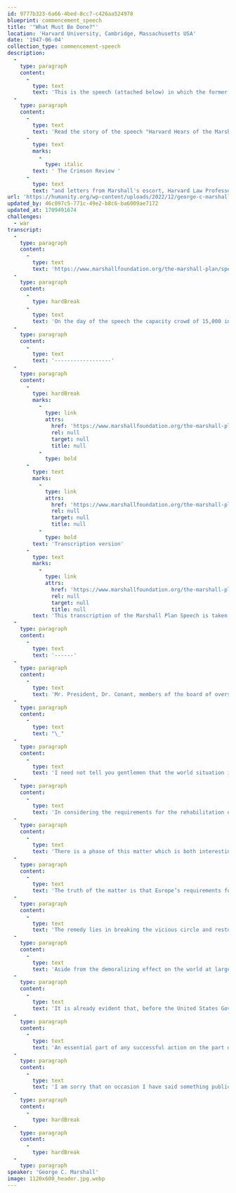 ```yaml
---
id: 9777b323-6a66-4bed-8cc7-c426aa524978
blueprint: commencement_speech
title: '"What Must Be Done?"'
location: 'Harvard University, Cambridge, Massachusetts USA'
date: '1947-06-04'
collection_type: commencement-speech
description:
  -
    type: paragraph
    content:
      -
        type: text
        text: 'This is the speech (attached below) in which the former Secretary of State outlined a program of economic assistance to war-torn Europe. Mr Marshall is the only professional soldier ever to have won the Nobel Peace Prize. '
  -
    type: paragraph
    content:
      -
        type: text
        text: 'Read the story of the speech "Harvard Hears of the Marshall Plan" published in the May 4, 1962,'
      -
        type: text
        marks:
          -
            type: italic
        text: ' The Crimson Review '
      -
        type: text
        text: "and letters from Marshall's escort, Harvard Law Professor E. M. Morgan, and Laird Bell, President of the Alumni Association."
url: 'https://humanity.org/wp-content/uploads/2022/12/george-c-marshall.jpg'
updated_by: 46c097c5-771c-49e2-b8c6-ba6009ae7172
updated_at: 1709491674
challenges:
  - war
transcript:
  -
    type: paragraph
    content:
      -
        type: text
        text: 'https://www.marshallfoundation.org/the-marshall-plan/speech/'
  -
    type: paragraph
    content:
      -
        type: hardBreak
      -
        type: text
        text: 'On the day of the speech the capacity crowd of 15,000 in Harvard Yard did not expect to see history made but simply to see one of the most admired public servants in America. However when Secretary Marshall began to read his speech there was a recognition that the carefully worded remarks on the political and economic crisis in Europe marked an important event. In that speech, Marshall outlined the need for an economic aid plan to help the devastated nations of Europe and their citizens to recover from the ravages of World War II. When Marshall said, “It is logical that the United States should do whatever it is able to do to assist in the return of normal economic health in the world, without which there can be no political stability and no assured peace,” the Secretary of State committed the United States to consider a European recovery plan that would be developed by the Europeans and presented to the United States. Thus was launched The Marshall Plan for which George C. Marshall would be awarded the Nobel Peace Prize.'
  -
    type: paragraph
    content:
      -
        type: text
        text: '------------------'
  -
    type: paragraph
    content:
      -
        type: hardBreak
        marks:
          -
            type: link
            attrs:
              href: 'https://www.marshallfoundation.org/the-marshall-plan/speech/#'
              rel: null
              target: null
              title: null
          -
            type: bold
      -
        type: text
        marks:
          -
            type: link
            attrs:
              href: 'https://www.marshallfoundation.org/the-marshall-plan/speech/#'
              rel: null
              target: null
              title: null
          -
            type: bold
        text: 'Transcription version'
      -
        type: text
        marks:
          -
            type: link
            attrs:
              href: 'https://www.marshallfoundation.org/the-marshall-plan/speech/#'
              rel: null
              target: null
              title: null
        text: 'This transcription of the Marshall Plan Speech is taken from a recorded tape in the Foundation’s archives. The principal differences between this transcription and the version distributed to the press by the State Department are the opening and the closing paragraphs which Marshall added while delivering his address.'
  -
    type: paragraph
    content:
      -
        type: text
        text: '------'
  -
    type: paragraph
    content:
      -
        type: text
        text: 'Mr. President, Dr. Conant, members of the board of overseers, ladies and gentlemen, I’m profoundly grateful and touched by the distinction and honor and great compliment accorded me by the authorities of Harvard this morning. I’m overwhelmed, as a matter of fact, and I’m rather fearful of my inability to maintain such a high rating as you’ve been generous enough to accord to me. In these historic and lovely surroundings, this perfect day, and this very wonderful assembly, it is a tremendously impressive thing to an individual in my position.'
  -
    type: paragraph
    content:
      -
        type: text
        text: "\_"
  -
    type: paragraph
    content:
      -
        type: text
        text: 'I need not tell you gentlemen that the world situation is very serious. That must be apparent to all intelligent people. I think one difficulty is that the problem is one of such enormous complexity that the very mass of facts presented to the public by press and radio make it exceedingly difficult for the man in the street to reach a clear appraisement of the situation. Furthermore, the people of this country are distant from the troubled areas of the earth and it is hard for them to comprehend the plight and consequent reactions of the long-suffering peoples, and the effect of those reactions on their governments in connection with our efforts to promote peace in the world.'
  -
    type: paragraph
    content:
      -
        type: text
        text: 'In considering the requirements for the rehabilitation of Europe the physical loss of life, the visible destruction of cities, factories, mines and railroads was correctly estimated, but it has become obvious during recent months that this visible destruction was probably less serious than the dislocation of the entire fabric of European economy. For the past ten years conditions have been highly abnormal. The feverish preparation for war and the more feverish maintenance of the war effort engulfed all aspects of national economies. Machinery has fallen into disrepair or is entirely obsolete. Under the arbitrary and destructive Nazi rule, virtually every possible enterprise was geared into the German war machine. Long-standing commercial ties, private institutions, banks, insurance companies and shipping companies disappeared, through loss of capital, absorption through nationalization or by simple destruction. In many countries, confidence in the local currency has been severely shaken. The breakdown of the business structure of Europe during the war was complete. Recovery has been seriously retarded by the fact that two years after the close of hostilities a peace settlement with Germany and Austria has not been agreed upon. But even given a more prompt solution of these difficult problems, the rehabilitation of the economic structure of Europe quite evidently will require a much longer time and greater effort than had been foreseen.'
  -
    type: paragraph
    content:
      -
        type: text
        text: 'There is a phase of this matter which is both interesting and serious. The farmer has always produced the foodstuffs to exchange with the city dweller for the other necessities of life. This division of labor is the basis of modern civilization. At the present time it is threatened with breakdown. The town and city industries are not producing adequate goods to exchange with the food-producing farmer. Raw materials and fuel are in short supply. Machinery is lacking or worn out. The farmer of the peasant cannot find the goods for sale which he desires to purchase. So the sale of his farm produce for money which he cannot use seems to him an unprofitable transaction. He, therefore, has withdrawn many fields from crop cultivation and is using them for grazing. He feeds more grain to stock and finds for himself and his family an ample supply of food, however short he may be on clothing and the other ordinary gadgets of civilization. Meanwhile people in the cities are short of food and fuel. So the governments are forced to use their foreign money and credits to procure these necessities abroad. This process exhausts funds which are urgently needed for reconstruction. This a very serious situation is rapidly developing which bodes no good for the world. The modern system of the division of labor upon which the exchange of products is based is in danger of breaking down.'
  -
    type: paragraph
    content:
      -
        type: text
        text: 'The truth of the matter is that Europe’s requirements for the next three or four years of foreign food and other essential products–principally from America–are so much greater than her present ability to pay that she must have substantial additional help, or face economic, social and political deterioration of a very grave character.'
  -
    type: paragraph
    content:
      -
        type: text
        text: 'The remedy lies in breaking the vicious circle and restoring the confidence of the European people in the economic future of their own countries and of Europe as a whole. The manufacturer and the farmer throughout wide areas must be able and willing to exchange their products for currencies the continuing value of which is not open to question.'
  -
    type: paragraph
    content:
      -
        type: text
        text: 'Aside from the demoralizing effect on the world at large and the possibilities of disturbances arising as a result of the desperation of the people concerned, the consequences to the economy of the United States should be apparent to all. It is logical that the United States should do whatever it is able to do to assist in the return of normal economic health in the world, without which there can be no political stability and no assured peace. Our policy is directed not against any country or doctrine but against hunger, poverty, desperation and chaos. Its purpose should be the revival of a working economy in the world so as to permit the emergence of political and social conditions in which free institutions can exist. Such assistance, I am convinced, must not be on a piece-meal basis as various crises develop. Any assistance that this Government may render in the future should provide a cure rather than a mere palliative. Any government that is willing to assist in the task of recovery will find full cooperation, I am sure, on the part of the United States Government. Any government which maneuvers to block the recovery of other countries cannot expect help from us. Furthermore, governments, political parties or groups which seek to perpetuate human misery in order to profit therefrom politically or otherwise will encounter the opposition of the United States.'
  -
    type: paragraph
    content:
      -
        type: text
        text: 'It is already evident that, before the United States Government can proceed much further in its efforts to alleviate the situation and help start the European world on its way to recovery, there must be some agreement among the countries of Europe as to the requirements of the situation and the part those countries themselves will take in order to give proper effect to whatever action might be undertaken by this Government. It would be neither fitting nor efficacious for this Government to undertake to draw up unilaterally a program designed to place Europe on its feet economically. This is the business of the Europeans. The initiative, I think, must come from Europe. The role of this country should consist of friendly aid in the drafting of a European program and of later support of such a program so far as it may be practical for us to do so. The program should be a joint one, agreed to by a number, if not all European nations.'
  -
    type: paragraph
    content:
      -
        type: text
        text: 'An essential part of any successful action on the part of the United States is an understanding on the part of the people of America of the character of the problem and the remedies to be applied. Political passion and prejudice should have no part. With foresight, and a willingness on the part of our people to face up to the vast responsibility which history has clearly placed upon our country, the difficulties I have outlined can and will be overcome.'
  -
    type: paragraph
    content:
      -
        type: text
        text: 'I am sorry that on occasion I have said something publicly in regard to our international situation; I’ve been forced by the necessities of the case to enter into rather technical discussions. But to my mind, it is of vast importance that our people reach some general understanding of what the complications really are, rather than react from a passion or a prejudice or an emotion of the moment. As I said more formally a moment ago, we are remote from the scene of these troubles. It is virtually impossible at this distance merely by reading, or listening, or even seeing photographs or motion pictures, to grasp at all the real significance of the situation. And yet the whole world of the future hangs on a proper judgment. It hangs, I think, to a large extent on the realization of the American people, of just what are the various dominant factors. What are the reactions of the people? What are the justifications of those reactions? What are the sufferings? What is needed? What can best be done? What must be done? Thank you very much.'
  -
    type: paragraph
    content:
      -
        type: hardBreak
  -
    type: paragraph
    content:
      -
        type: hardBreak
  -
    type: paragraph
speaker: 'George C. Marshall'
image: 1120x600_header.jpg.webp
---
```

